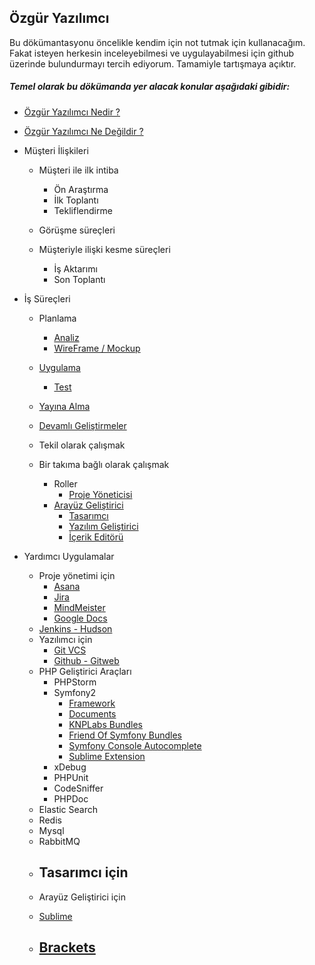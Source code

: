 ## Özgür Yazılımcı ##

Bu dökümantasyonu öncelikle kendim için not tutmak için kullanacağım. Fakat isteyen herkesin inceleyebilmesi
ve uygulayabilmesi için github üzerinde bulundurmayı tercih ediyorum. Tamamiyle tartışmaya açıktır.

##### Temel olarak bu dökümanda yer alacak konular aşağıdaki gibidir: #####

* [Özgür Yazılımcı Nedir ?](Yazilim/Ozgur-Yazilimci-Nedir.md)
* [Özgür Yazılımcı Ne Değildir ?](Yazilim/Ozgur-Yazilimci-Ne-Degildir.md)


* Müşteri İlişkileri
    * Müşteri ile ilk intiba
        - Ön Araştırma
        - İlk Toplantı
        - Tekliflendirme

    * Görüşme süreçleri 

    * Müşteriyle ilişki kesme süreçleri
        - İş Aktarımı
        - Son Toplantı

* İş Süreçleri
    * Planlama
        - [ Analiz ](Is-Surecleri/Planlama/Analiz.md)
        - [ WireFrame / Mockup ](Is-Surecleri/Planlama/Wireframe-Mockup.md)
    * [ Uygulama ](Is-Surecleri/Uygulama/index.md)
        - [ Test ](Is-Surecleri/Uygulama/Test.md)
    * [ Yayına Alma ](Is-Surecleri/Yayina-Alma.md)
    * [ Devamlı Geliştirmeler ](Is-Surecleri/Devamli-Gelistirmeler.md)

    * Tekil olarak çalışmak

    * Bir takıma bağlı olarak çalışmak
        - Roller
            * [ Proje Yöneticisi ](Yazilim/Roller/Proje-Yoneticisi.md)
	    * [ Arayüz Geliştirici ](Yazilim/Roller/Arayuz-Gelistirici.md)
            * [ Tasarımcı ](Yazilim/Roller/Tasarimci.md)
            * [ Yazılım Geliştirici ](Yazilim/Roller/Yazilim-Gelistirici.md)
            * [ İçerik Editörü ](Yazilim/Roller/Icerik-Editoru.md)

* Yardımcı Uygulamalar
    * Proje yönetimi için
        - [ Asana ](Uygulamalar/Asana.md)
        - [ Jira ](Uygulamalar/Jira.md)
        - [ MindMeister ](Uygulamalar/MindMeister.md)
        - [ Google Docs ](Uygulamalar/Google-Docs.md)
	- [ Jenkins - Hudson ](Uygulamalar/Jedkins-Hudson.md)

    * Yazılımcı için
        - [ Git VCS ](Uygulamalar/Git-vsc.md)
        - [ Github - Gitweb ](Uygulamar/Github-Gitweb.md)
	+ PHP Geliştirici Araçları
		- PHPStorm
		- Symfony2
			- [Framework](https://github.com/symfony/symfony)
			- [Documents](https://github.com/symfony/symfony-docs)
			- [KNPLabs Bundles](https://github.com/KnpLabs)
			- [Friend Of Symfony Bundles](https://github.com/friendsofsymfony)
			- [Symfony Console Autocomplete](https://github.com/KnpLabs/symfony2-autocomplete) 
			- [Sublime Extension](https://github.com/raulfraile/sublime-symfony2)
		- xDebug
		- PHPUnit
		- CodeSniffer
		- PHPDoc	
	- Elastic Search
	- Redis
	- Mysql
	- RabbitMQ

    * Tasarımcı için
        -

    * Arayüz Geliştirici için
	- [ Sublime ](Uygulamalar/Sublime.md)
	- [ Brackets ](Uygulamalar/Brackets.md)
        -
